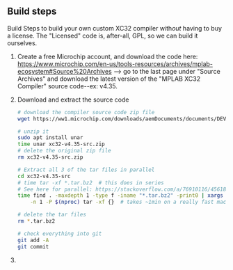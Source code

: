 
## Build steps

Build Steps to build your own custom XC32 compiler with*out* having to buy a license. The "Licensed" code is, after-all, GPL, so we can build it ourselves.

1. Create a free Microchip account, and download the code here: https://www.microchip.com/en-us/tools-resources/archives/mplab-ecosystem#Source%20Archives --> go to the last page under "Source Archives" and download the latest version of the "MPLAB XC32 Compiler" source code--ex: v4.35.

1. Download and extract the source code

    ```bash
    # download the compiler source code zip file
    wget https://ww1.microchip.com/downloads/aemDocuments/documents/DEV/ProductDocuments/SoftwareTools/xc32-v4.35-src.zip

    # unzip it
    sudo apt install unar
    time unar xc32-v4.35-src.zip
    # delete the original zip file
    rm xc32-v4.35-src.zip 

    # Extract all 3 of the tar files in parallel
    cd xc32-v4.35-src
    # time tar -xf *.tar.bz2  # this does in series
    # See here for parallel: https://stackoverflow.com/a/76910116/4561887
    time find . -maxdepth 1 -type f -iname "*.tar.bz2" -print0 | xargs -0 -I{} \
        -n 1 -P $(nproc) tar -xf {}  # takes ~1min on a really fast machine with SSD

    # delete the tar files
    rm *.tar.bz2

    # check everything into git
    git add -A
    git commit
    ```

1. 
